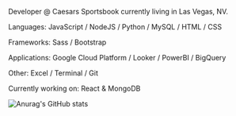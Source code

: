 Developer @ Caesars Sportsbook currently living in Las Vegas, NV.

Languages: JavaScript / NodeJS / Python / MySQL / HTML / CSS

Frameworks: Sass / Bootstrap

Applications: Google Cloud Platform / Looker / PowerBI / BigQuery

Other: Excel / Terminal / Git

Currently working on: React & MongoDB







![Anurag's GitHub stats](https://github-readme-stats.vercel.app/api?username=sbrcly&theme=darcula&show_icons=true)

